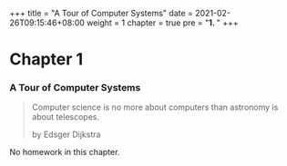 +++
title = "A Tour of Computer Systems"
date = 2021-02-26T09:15:46+08:00
weight = 1
chapter = true
pre = "<b>1. </b>"
+++

# Chapter 1

### A Tour of Computer Systems

> Computer science is no more about computers than astronomy is about telescopes.
>
> by Edsger Dijkstra

No homework in this chapter.
